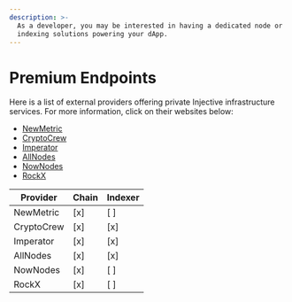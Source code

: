 ```yaml
---
description: >-
  As a developer, you may be interested in having a dedicated node or
  indexing solutions powering your dApp.
---
```


# Premium Endpoints

Here is a list of external providers offering private Injective infrastructure services. For more information, click on their websites below:

* [NewMetric](https://app.newmetric.xyz/)
* [CryptoCrew](https://forms.gle/Aa2XYBB4sLxzHNzc6)
* [Imperator](https://www.imperator.co/products/dedicated-and-rpc-nodes#get-started)
* [AllNodes](https://www.allnodes.com/inj)
* [NowNodes](https://nownodes.io/injective-inj)
* [RockX](https://access.rockx.com/product/injective-blockchain-api-for-web3-builders)

| Provider          | Chain | Indexer |
|-------------------|-------|---------|
| NewMetric         | [x]   | [ ]     |
| CryptoCrew        | [x]   | [x]     |
| Imperator         | [x]   | [x]     |
| AllNodes          | [x]   | [x]     |
| NowNodes          | [x]   | [ ]     |
| RockX             | [x]   | [ ]     |
